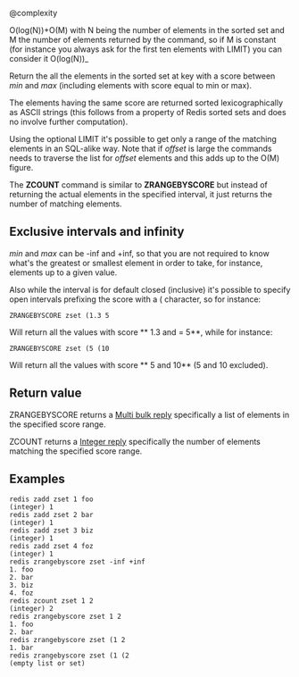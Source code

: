 @complexity

O(log(N))+O(M) with N being the number of elements in the
sorted set and M the number of elements returned by the command, so if M is
constant (for instance you always ask for the first ten elements with LIMIT)
you can consider it O(log(N))_

Return the all the elements in the sorted set at key with a score between
_min_ and _max_ (including elements with score equal to min or max).

The elements having the same score are returned sorted lexicographically as
ASCII strings (this follows from a property of Redis sorted sets and does no
involve further computation).

Using the optional LIMIT it's possible to get only a range of the matching
elements in an SQL-alike way. Note that if _offset_ is large the commands
needs to traverse the list for _offset_ elements and this adds up to the
O(M) figure.

The **ZCOUNT** command is similar to **ZRANGEBYSCORE** but instead of returning
the actual elements in the specified interval, it just returns the number
of matching elements.

## Exclusive intervals and infinity

_min_ and _max_ can be -inf and +inf, so that you are not required to know
what's the greatest or smallest element in order to take, for instance, elements
up to a given value.

Also while the interval is for default closed (inclusive) it's possible to
specify open intervals prefixing the score with a ( character, so for instance:


`ZRANGEBYSCORE zset (1.3 5`

Will return all the values with score ** 1.3 and = 5**, while for instance:


`ZRANGEBYSCORE zset (5 (10`

Will return all the values with score ** 5 and 10** (5 and 10 excluded).

## Return value

ZRANGEBYSCORE returns a [Multi bulk reply][1] specifically a list of elements
in the specified score range.

ZCOUNT returns a [Integer reply][1] specifically the number of elements matching
the specified score range.

## Examples

	redis zadd zset 1 foo
	(integer) 1
	redis zadd zset 2 bar
	(integer) 1
	redis zadd zset 3 biz
	(integer) 1
	redis zadd zset 4 foz
	(integer) 1
	redis zrangebyscore zset -inf +inf
	1. foo
	2. bar
	3. biz
	4. foz
	redis zcount zset 1 2
	(integer) 2
	redis zrangebyscore zset 1 2
	1. foo
	2. bar
	redis zrangebyscore zset (1 2
	1. bar
	redis zrangebyscore zset (1 (2
	(empty list or set)



[1]: /p/redis/wiki/ReplyTypes
